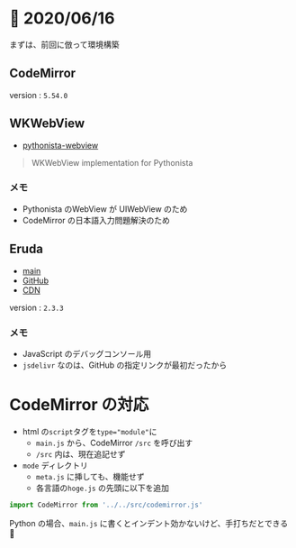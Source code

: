 # 📝 2020/06/16


まずは、前回に倣って環境構築


## CodeMirror

version : `5.54.0`


## WKWebView


- [pythonista-webview](https://github.com/mikaelho/pythonista-webview)

> WKWebView implementation for Pythonista

### メモ

- Pythonista のWebView が UIWebView のため
- CodeMirror の日本語入力問題解決のため


## Eruda

- [main](https://eruda.liriliri.io/)
- [GitHub](https://github.com/liriliri/eruda)
- [CDN](https://www.jsdelivr.com/package/npm/eruda)


version : `2.3.3`

### メモ

- JavaScript のデバッグコンソール用
- `jsdelivr` なのは、GitHub の指定リンクが最初だったから


# CodeMirror の対応

- html の`script`タグを`type="module"`に
	- `main.js` から、CodeMirror `/src` を呼び出す
	- `/src` 内は、現在追記せず
- `mode` ディレクトリ
	- `meta.js` に挿しても、機能せず
	- 各言語の`hoge.js` の先頭に以下を追加

``` addScript.js
import CodeMirror from '../../src/codemirror.js'
```



Python の場合、`main.js` に書くとインデント効かないけど、手打ちだとできる😤





